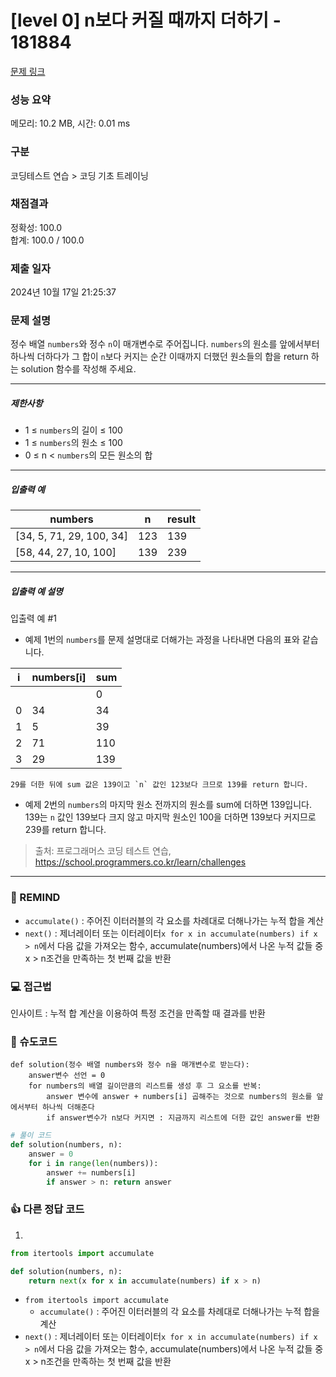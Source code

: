 # [level 0] n보다 커질 때까지 더하기 - 181884 

[문제 링크](https://school.programmers.co.kr/learn/courses/30/lessons/181884) 

### 성능 요약

메모리: 10.2 MB, 시간: 0.01 ms

### 구분

코딩테스트 연습 > 코딩 기초 트레이닝

### 채점결과

정확성: 100.0<br/>합계: 100.0 / 100.0

### 제출 일자

2024년 10월 17일 21:25:37

### 문제 설명

<p>정수 배열 <code>numbers</code>와 정수 <code>n</code>이 매개변수로 주어집니다. <code>numbers</code>의 원소를 앞에서부터 하나씩 더하다가 그 합이 <code>n</code>보다 커지는 순간 이때까지 더했던 원소들의 합을 return 하는 solution 함수를 작성해 주세요.</p>

<hr>

<h5>제한사항</h5>

<ul>
<li>1 ≤ <code>numbers</code>의 길이 ≤ 100</li>
<li>1 ≤ <code>numbers</code>의 원소 ≤ 100</li>
<li>0 ≤ n &lt; <code>numbers</code>의 모든 원소의 합</li>
</ul>

<hr>

<h5>입출력 예</h5>
<table class="table">
        <thead><tr>
<th>numbers</th>
<th>n</th>
<th>result</th>
</tr>
</thead>
        <tbody><tr>
<td>[34, 5, 71, 29, 100, 34]</td>
<td>123</td>
<td>139</td>
</tr>
<tr>
<td>[58, 44, 27, 10, 100]</td>
<td>139</td>
<td>239</td>
</tr>
</tbody>
      </table>
<hr>

<h5>입출력 예 설명</h5>

<p>입출력 예 #1</p>

<ul>
<li>예제 1번의 <code>numbers</code>를 문제 설명대로 더해가는 과정을 나타내면 다음의 표와 같습니다.</li>
</ul>

|i|numbers[i]|sum|
|---|---|---|
|||0|
|0|34|34|
|1|5|39|
|2|71|110|
|3|29|139|

<div class="highlight"><pre class="codehilite"><code>29를 더한 뒤에 sum 값은 139이고 `n` 값인 123보다 크므로 139를 return 합니다.
</code></pre></div>
<ul>
<li>예제 2번의 <code>numbers</code>의 마지막 원소 전까지의 원소를 sum에 더하면 139입니다. 139는 <code>n</code> 값인 139보다 크지 않고 마지막 원소인 100을 더하면 139보다 커지므로 239를 return 합니다.</li>
</ul>


> 출처: 프로그래머스 코딩 테스트 연습, https://school.programmers.co.kr/learn/challenges
---
### 🤔 REMIND
- `accumulate()` : 주어진 이터러블의 각 요소를 차례대로 더해나가는 누적 합을 계산
- `next()` : 제너레이터 또는 이터레이터`x for x in accumulate(numbers) if x > n`에서 다음 값을 가져오는 함수, accumulate(numbers)에서 나온 누적 값들 중 x > n조건을 만족하는 첫 번째 값을 반환 

### 💻 접근법
인사이트 : 누적 합 계산을 이용하여 특정 조건을 만족할 때 결과를 반환

### 📝 슈도코드
```
def solution(정수 배열 numbers와 정수 n을 매개변수로 받는다):
    answer변수 선언 = 0
    for numbers의 배열 길이만큼의 리스트를 생성 후 그 요소를 반복:
        answer 변수에 answer + numbers[i] 곱해주는 것으로 numbers의 원소를 앞에서부터 하나씩 더해준다
        if answer변수가 n보다 커지면 : 지금까지 리스트에 더한 값인 answer를 반환

```
```python
# 풀이 코드
def solution(numbers, n):
    answer = 0
    for i in range(len(numbers)):
        answer += numbers[i]
        if answer > n: return answer
```

### 👍 다른 정답 코드
1.
```python
from itertools import accumulate

def solution(numbers, n):
    return next(x for x in accumulate(numbers) if x > n)
```
- `from itertools import accumulate`
    - `accumulate()` : 주어진 이터러블의 각 요소를 차례대로 더해나가는 누적 합을 계산
- `next()` : 제너레이터 또는 이터레이터`x for x in accumulate(numbers) if x > n`에서 다음 값을 가져오는 함수, accumulate(numbers)에서 나온 누적 값들 중 x > n조건을 만족하는 첫 번째 값을 반환 
